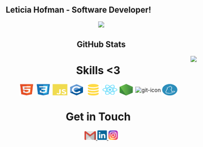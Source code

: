 ## Leticia Hofman - Software Developer!

<p align="center">
  <a href="https://git.io/typing-svg"><img src="https://readme-typing-svg.demolab.com?font=Edu+SA+Beginner&size=30&pause=1&color=read&center=true&multiline=true&repeat=false&width=600&height=100&lines=Hello%2C+my+name+is+Leticia+Hofman;I'm+a+Software+Developer" /></a>
</p>


## <div align="center">GitHub Stats</div>

<div  align="center"> 
  
  <img align="right" height="180em" src="https://github-readme-stats.vercel.app/api/top-langs/?username=lehhofman&layout=compact&langs_count=16&theme=great-gatsby"/>

</div>

<div  align="center"> 
    <h1 align="center">Skills <3</h1>
    <img align="center" height="30" width="40" alt="html-icon" src="https://raw.githubusercontent.com/devicons/devicon/master/icons/html5/html5-original.svg">
    <img align="center" height="30" width="40" alt="css-icon" src="https://raw.githubusercontent.com/devicons/devicon/master/icons/css3/css3-original.svg">
    <img align="center" height="30" width="40" alt="js-icon"  src="https://raw.githubusercontent.com/devicons/devicon/master/icons/javascript/javascript-plain.svg">
    <img align="center" height="30" width="40" alt="c-icon" src="https://raw.githubusercontent.com/devicons/devicon/master/icons/c/c-original.svg">
    <img align="center" height="30" width="40" alt="sql-icon" src="https://raw.githubusercontent.com/devicons/devicon/master/icons/sql/sql-original.svg">
    <img align="center" height="30" width="40" alt="react-icon" src="https://raw.githubusercontent.com/devicons/devicon/master/icons/react/react-original.svg">
    <img align="center" height="30" width="40" alt="nodejs-icon" src="https://raw.githubusercontent.com/devicons/devicon/master/icons/nodejs/nodejs-original.svg">
    <img align="center" height="30" width="40" alt="git-icon" src="https://www.vectorlogo.zone/logos/git-scm/git-scm-icon.svg">
    <img align="center" height="30" width="40" alt="yarn-icon" src="https://raw.githubusercontent.com/devicons/devicon/master/icons/yarn/yarn-original.svg">
  </div>
    
  <div  align="center"> 
    <h1 align="center">Get in Touch</h1>
    <a href = "mailto: work.leticia.desenvolvimentoleticia43@gmail.com">
      <img width="30" src="gmail.svg">
    </a>
    <a href = "https://www.linkedin.com/in/leticia-hofman-202955299/">
      <img width="25" src="linkedin.svg">
    </a>
    <a href = "https://www.instagram.com/lehhofman/">
      <img width="25" src="instagram.png">
    </a>
</div>
